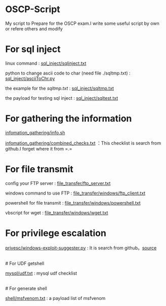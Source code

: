# OSCP-Script
My script to Prepare for the OSCP exam.I write some useful script by own or refere others and modify

# For sql inject

linux command : [sql_inject/sqlinject.txt](https://github.com/xiaopan233/OSCP-Script/blob/main/sql_inject/sqlinject.txt)

python to change ascii code to char (need file ./sqltmp.txt) : [sql_inject/asciiToChr.py](https://github.com/xiaopan233/OSCP-Script/blob/main/sql_inject/asciiToChr.py)

the example for the *sqltmp.txt* : [sql_inject/sqltmp.txt](https://github.com/xiaopan233/OSCP-Script/blob/main/sql_inject/sqltmp.txt)

the payload for testing sql inject : [sql_inject/sqltest.txt](https://github.com/xiaopan233/OSCP-Script/blob/main/sql_inject/sqltest.txt)
</br>
# For gathering the information

[infomation_gathering/info.sh](https://github.com/xiaopan233/OSCP-Script/blob/main/infomation_gathering/info.sh)

[infomation_gathering/combined_checks.txt](https://github.com/xiaopan233/OSCP-Script/blob/main/infomation_gathering/combined_checks.txt) ：This checklist is search from github.I forget where it from =.=
</br>
# For file transmit

config your FTP server : [file_transfer/ftp_server.txt](https://github.com/xiaopan233/OSCP-Script/blob/main/file_transfer/ftp_server.txt)

windows command to use FTP : [file_transfer/windows/ftp_client.txt](https://github.com/xiaopan233/OSCP-Script/blob/main/file_transfer/windows/ftp_client.txt)

powershell for file transmit : [file_transfer/windows/powershell.txt](https://github.com/xiaopan233/OSCP-Script/blob/main/file_transfer/windows/powershell.txt)

vbscript for wget : [file_transfer/windows/wget.txt](https://github.com/xiaopan233/OSCP-Script/blob/main/file_transfer/windows/wget.txt)
</br>
# For privilege escalation 

[privesc/windows-exploit-suggester.py](https://github.com/xiaopan233/OSCP-Script/blob/main/privesc/windows-exploit-suggester.py) : It is search from github。[source](https://github.com/AonCyberLabs/Windows-Exploit-Suggester)

</br>
# For UDF getshell

[mysql/udf.txt](https://github.com/xiaopan233/OSCP-Script/blob/main/mysql/udf.txt) : mysql udf checklist

</br>
# For generate shell

[shell/msfvenom.txt](https://github.com/xiaopan233/OSCP-Script/blob/main/shell/msfvenom.txt) : a payload list of msfvenom

